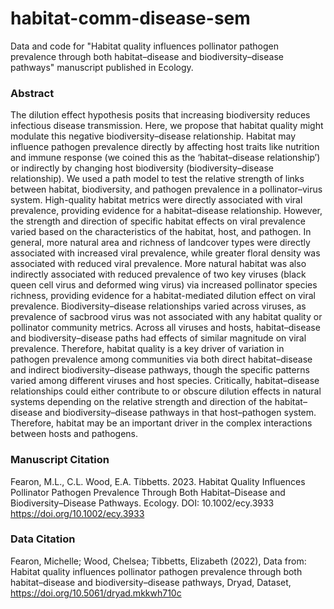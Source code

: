 # habitat-comm-disease-sem
Data and code for "Habitat quality influences pollinator pathogen prevalence through both habitat–disease and biodiversity–disease pathways" manuscript published in Ecology.

### Abstract
The dilution effect hypothesis posits that increasing biodiversity reduces infectious disease transmission. Here, we propose that habitat quality might modulate this negative biodiversity–disease relationship. Habitat may influence pathogen prevalence directly by affecting host traits like nutrition and immune response (we coined this as the ‘habitat–disease relationship’) or indirectly by changing host biodiversity (biodiversity–disease relationship). We used a path model to test the relative strength of links between habitat, biodiversity, and pathogen prevalence in a pollinator–virus system. High-quality habitat metrics were directly associated with viral prevalence, providing evidence for a habitat–disease relationship. However, the strength and direction of specific habitat effects on viral prevalence varied based on the characteristics of the habitat, host, and pathogen. In general, more natural area and richness of landcover types were directly associated with increased viral prevalence, while greater floral density was associated with reduced viral prevalence. More natural habitat was also indirectly associated with reduced prevalence of two key viruses (black queen cell virus and deformed wing virus) via increased pollinator species richness, providing evidence for a habitat-mediated dilution effect on viral prevalence. Biodiversity–disease relationships varied across viruses, as prevalence of sacbrood virus was not associated with any habitat quality or pollinator community metrics. Across all viruses and hosts, habitat–disease and biodiversity–disease paths had effects of similar magnitude on viral prevalence. Therefore, habitat quality is a key driver of variation in pathogen prevalence among communities via both direct habitat–disease and indirect biodiversity–disease pathways, though the specific patterns varied among different viruses and host species. Critically, habitat–disease relationships could either contribute to or obscure dilution effects in natural systems depending on the relative strength and direction of the habitat–disease and biodiversity–disease pathways in that host–pathogen system. Therefore, habitat may be an important driver in the complex interactions between hosts and pathogens.

### Manuscript Citation
Fearon, M.L., C.L. Wood, E.A. Tibbetts. 2023. Habitat Quality Influences Pollinator Pathogen Prevalence Through Both Habitat–Disease and Biodiversity–Disease Pathways. Ecology. DOI: 10.1002/ecy.3933 https://doi.org/10.1002/ecy.3933

### Data Citation
Fearon, Michelle; Wood, Chelsea; Tibbetts, Elizabeth (2022), Data from: Habitat quality influences pollinator pathogen prevalence through both habitat–disease and biodiversity–disease pathways, Dryad, Dataset, https://doi.org/10.5061/dryad.mkkwh710c
